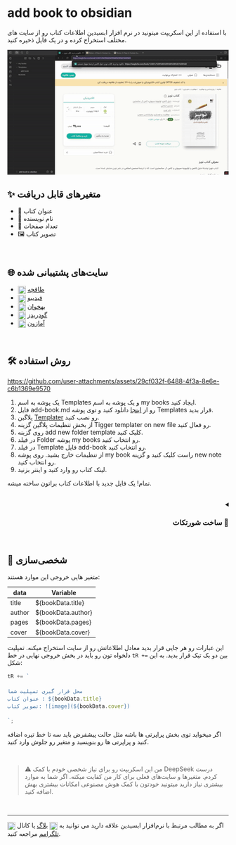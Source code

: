 
# add book to obsidian

با استفاده از این اسکریپت میتونید در نرم افزار ابسیدین اطلاعات کتاب رو از سایت های مختلف استخراج کرده و در یک فایل ذخیره کنید. 

![demo](addbookdemo.gif)

## ✨ متغیر‌های قابل دریافت
- 📕 عنوان کتاب
- 👤 نام نویسنده
- 📄 تعداد صفحات
- 🖼️ تصویر کتاب

<br>

## 🌐 سایت‌های پشتیبانی شده
- <img src="https://www.google.com/s2/favicons?sz=64&amp;domain=https%3a%2f%2ftaaghche.com%2f" width="18px" height="18px" align="center"> [طاقچه](https://taaghche.com/)
- <img src="https://www.google.com/s2/favicons?sz=64&amp;domain=https%3a%2f%2ffidibo.com%2f" width="18px" height="18px" align="center"> [فیدیبو](https://fidibo.com/)
- <img src="https://www.google.com/s2/favicons?sz=64&amp;domain=https%3a%2f%2fbehkhaan.ir%2f" width="18px" height="18px" align="center"> [بهخوان](https://behkhaan.ir/)
- <img src="https://www.google.com/s2/favicons?sz=64&amp;domain=https%3a%2f%2fwww.goodreads.com%2f" width="18px" height="18px" align="center"> [گودریدز](https://www.goodreads.com/)
- <img src="https://www.google.com/s2/favicons?sz=64&amp;domain=https%3a%2f%2fwww.amazon.com%2f" width="18px" height="18px" align="center"> [آمازون](https://www.amazon.com/)

<br>

## 🛠️ روش استفاده

https://github.com/user-attachments/assets/29cf032f-6488-4f3a-8e6e-c6b1369e9570

1. یک پوشه به اسم Templates و یک پوشه به اسم my books ایجاد کنید.
2. فایل add-book.md رو از [اینجا](./Templates/add-book.md) دانلود کنید و توی پوشه Templates قرار بدید.
3. پلاگین [Templater](https://obsidian.md/plugins?id=templater-obsidian) رو نصب کنید.
4. از بخش تنظیمات پلاگین گزینه Tigger templater on new file رو فعال کنید.
5. روی گزینه add new folder template کلیک کنید.
6. در فیلد Folder پوشه my books رو انتخاب کنید.
7. در فیلد Template فایل add-book رو انتخاب کنید.
8. از تنظیمات خارج بشید. روی پوشه my book راست کلیک کنید و گزینه new note رو انتخاب کنید.
9. لینک کتاب رو وارد کنید و اینتر بزنید.

تمام! یک فایل جدید با اطلاعات کتاب براتون ساخته میشه.

<br>

<details dir="rtl"><summary><h3>🚀 ساخت شورتکات</h3></summary>
<p>از پلاگین quick add هم میتونید استفاده کنید. براتون یه دستور جدید میسازه و اجازه میده براش شورتکات مشخص کنید. </p>

https://github.com/user-attachments/assets/42b99ec3-c517-44ff-b15e-11684298ffcb

<ol>
  <li>پلاگین <a href="https://obsidian.md/plugins?id=quickadd">quick add</a> رو نصب کنید و وارد تنظیمات پلاگین بشید.</li>
  <li>در فیلد name یک اسم انتخاب کنید، مثلا add book.</li>
  <li>حالت Template رو انتخاب کنید و گزینه Add choice رو بزنید.</li>
  <li>یک ردیف جدید ساخته میشه. روی آیکون تنظیمات ⚙️ بزنید.</li>
  <li>از بخش Template Path تمپلیت add book رو انتخاب کنید.</li>
  <li>گزینه File name Format رو فعال کنید اما فیلدش رو خالی بگذارید.</li>
  <li>گزینه Create in folder رو فعال کنید و در فیلد Folder path پوشه my books رو انتخاب کنید.</li>
  <li>گزینه Open رو فعال کنید که بعد از اضافه کردن فایلش رو باز کنه.</li>
  <li>از تنظیمات خارج بشید، آیکون⚡رو فعال کنید.</li>
  <li>حالا از بخش Hotkeys در تنظیمات ابسیدین میتونید برای دستور add book یک شورتکات مشخص کنید.</li>
</ol>
</details>

<br>

## 📝 شخصی‌سازی

متغیر هایی خروجی این موارد هستند:

| data   | Variable           |
| ------ | ------------------ |
| title  | ${bookData.title}  |
| author | ${bookData.author} |
| pages  | ${bookData.pages}  |
| cover  | ${bookData.cover}  |

این عبارات رو هر جایی قرار بدید معادل اطلاعاتش رو از سایت استخراج میکنه. تمپلیت دلخواه تون رو باید در بخش خروجی نهایی در خط `tR +=` بین دو بک تیک قرار بدید. به این شکل:
```js
tR += `

محل قرار گیری تمپلیت شما
عنوان کتاب : ${bookData.title}
تصویر کتاب: ![image](${bookData.cover})

`;
```

اگر میخواید توی بخش پراپرتی ها باشه مثل حالت پیشفرض باید سه تا خط تیره اضافه کنید و پراپرتی ها رو بنویسید و متغیر رو جلوش وارد کنید.

<br>

> ⚠ من این اسکریپت رو برای نیاز شخصی خودم با کمک DeepSeek درست کردم. متغیرها و سایت‌های فعلی برای کار من کفایت میکنه. اگر شما به موارد بیشتری نیاز دارید میتونید خودتون با کمک هوش مصنوعی امکانات بیشتری بهش اضافه کنید.

<br>

---


اگر به مطالب مرتبط با نرم‌افزار ابسیدین علاقه دارید می توانید به <img src="https://www.google.com/s2/favicons?sz=32&domain=ifard.ir" width="18px" height="18px" align="center"> [بلاگ](https://ifard.ir/) یا کانال <img src="https://www.google.com/s2/favicons?sz=32&domain=telegram.org" width="18px" height="18px" align="center"> [تلگرامم](https://t.me/ifard_ir/) مراجعه کنید. 

